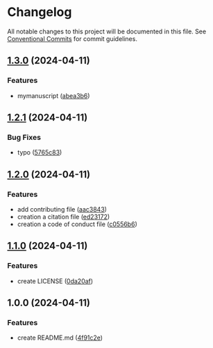 # Changelog

All notable changes to this project will be documented in this file. See
[Conventional Commits](https://conventionalcommits.org) for commit guidelines.

## [1.3.0](https://github.com/delbala/quartoDemo/compare/v1.2.1...v1.3.0) (2024-04-11)


### Features

* mymanuscript ([abea3b6](https://github.com/delbala/quartoDemo/commit/abea3b64c61aca828b3030efcca1a9030a430cce))

## [1.2.1](https://github.com/delbala/quartoDemo/compare/v1.2.0...v1.2.1) (2024-04-11)


### Bug Fixes

* typo ([5765c83](https://github.com/delbala/quartoDemo/commit/5765c8335116b0d2e58abb71b1664010dafc3507))

## [1.2.0](https://github.com/delbala/quartoDemo/compare/v1.1.0...v1.2.0) (2024-04-11)


### Features

* add contributing file ([aac3843](https://github.com/delbala/quartoDemo/commit/aac3843fb02001bbb6ebc54ac8852efa64ff0255))
* creation a citation file ([ed23172](https://github.com/delbala/quartoDemo/commit/ed231723e645f4de195b61da0a85975e8598ea9a))
* creation a code of conduct file ([c0556b6](https://github.com/delbala/quartoDemo/commit/c0556b6891d6e7e8e47c41ec550f993e11eaa221))

## [1.1.0](https://github.com/delbala/quartoDemo/compare/v1.0.0...v1.1.0) (2024-04-11)


### Features

* create LICENSE ([0da20af](https://github.com/delbala/quartoDemo/commit/0da20af7a76bc528db759615e41c23ae31270c48))

## 1.0.0 (2024-04-11)


### Features

* create README.md ([4f91c2e](https://github.com/delbala/quartoDemo/commit/4f91c2e154adfd8194f1963e7c420c7608fc50e6))
